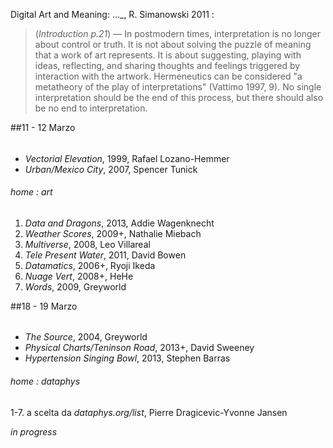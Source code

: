 Digital Art and Meaning: ..._, R. Simanowski 2011 :
> (_Introduction p.21_) — In postmodern times, interpretation is no longer about control or truth. It is not about solving the puzzle of meaning that a work of art represents. It is about suggesting, playing with ideas, reflecting, and sharing thoughts and feelings triggered by interaction with the artwork. Hermeneutics can be considered "a metatheory of the play of interpretations" (Vattimo 1997, 9). No single interpretation should be the end of this process, but there should also be no end to interpretation.  

##11 - 12 Marzo

###### 
- _Vectorial Elevation_, 1999, Rafael Lozano-Hemmer
- _Urban/Mexico City_, 2007, Spencer Tunick
 
###### home : art
1. _Data and Dragons_, 2013, Addie Wagenknecht
2. _Weather Scores_, 2009+, Nathalie Miebach 
3. _Multiverse_, 2008, Leo Villareal
4. _Tele Present Water_, 2011, David Bowen
5. _Datamatics_, 2006+, Ryoji Ikeda
6. _Nuage Vert_, 2008+, HeHe
7. _Words_, 2009, Greyworld

##18 - 19 Marzo

######
- _The Source_, 2004, Greyworld
- _Physical Charts/Teninson Road_, 2013+, David Sweeney
- _Hypertension Singing Bowl_, 2013, Stephen Barras
 
###### home : dataphys
1-7. a scelta da _dataphys.org/list_, Pierre Dragicevic-Yvonne Jansen

_in progress_
